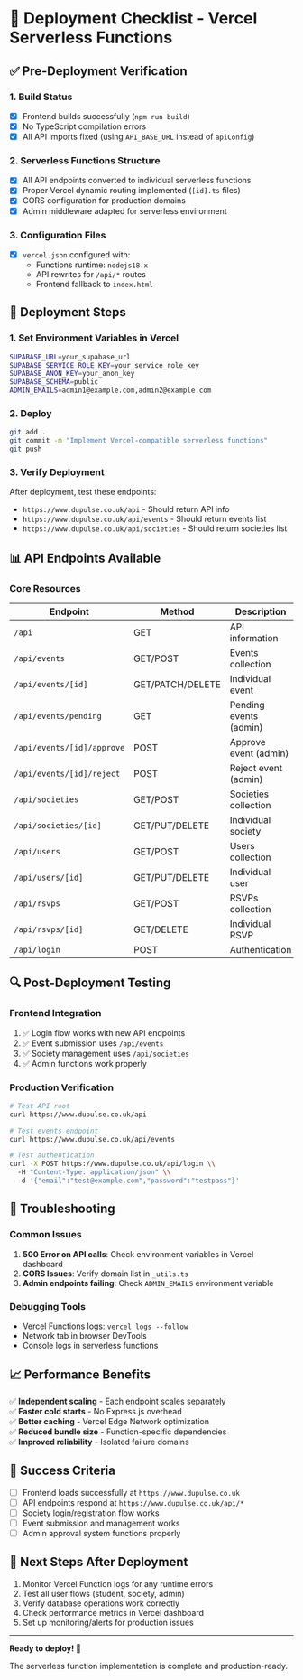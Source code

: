 # 🚀 Deployment Checklist - Vercel Serverless Functions

## ✅ Pre-Deployment Verification

### 1. Build Status
- [x] Frontend builds successfully (`npm run build`)
- [x] No TypeScript compilation errors
- [x] All API imports fixed (using `API_BASE_URL` instead of `apiConfig`)

### 2. Serverless Functions Structure
- [x] All API endpoints converted to individual serverless functions
- [x] Proper Vercel dynamic routing implemented (`[id].ts` files)
- [x] CORS configuration for production domains
- [x] Admin middleware adapted for serverless environment

### 3. Configuration Files
- [x] `vercel.json` configured with:
  - Functions runtime: `nodejs18.x`
  - API rewrites for `/api/*` routes
  - Frontend fallback to `index.html`

## 🔧 Deployment Steps

### 1. Set Environment Variables in Vercel
```bash
SUPABASE_URL=your_supabase_url
SUPABASE_SERVICE_ROLE_KEY=your_service_role_key
SUPABASE_ANON_KEY=your_anon_key
SUPABASE_SCHEMA=public
ADMIN_EMAILS=admin1@example.com,admin2@example.com
```

### 2. Deploy
```bash
git add .
git commit -m "Implement Vercel-compatible serverless functions"
git push
```

### 3. Verify Deployment
After deployment, test these endpoints:
- `https://www.dupulse.co.uk/api` - Should return API info
- `https://www.dupulse.co.uk/api/events` - Should return events list
- `https://www.dupulse.co.uk/api/societies` - Should return societies list

## 📊 API Endpoints Available

### Core Resources
| Endpoint | Method | Description |
|----------|---------|-------------|
| `/api` | GET | API information |
| `/api/events` | GET/POST | Events collection |
| `/api/events/[id]` | GET/PATCH/DELETE | Individual event |
| `/api/events/pending` | GET | Pending events (admin) |
| `/api/events/[id]/approve` | POST | Approve event (admin) |
| `/api/events/[id]/reject` | POST | Reject event (admin) |
| `/api/societies` | GET/POST | Societies collection |
| `/api/societies/[id]` | GET/PUT/DELETE | Individual society |
| `/api/users` | GET/POST | Users collection |
| `/api/users/[id]` | GET/PUT/DELETE | Individual user |
| `/api/rsvps` | GET/POST | RSVPs collection |
| `/api/rsvps/[id]` | GET/DELETE | Individual RSVP |
| `/api/login` | POST | Authentication |

## 🔍 Post-Deployment Testing

### Frontend Integration
1. ✅ Login flow works with new API endpoints
2. ✅ Event submission uses `/api/events`
3. ✅ Society management uses `/api/societies`
4. ✅ Admin functions work properly

### Production Verification
```bash
# Test API root
curl https://www.dupulse.co.uk/api

# Test events endpoint
curl https://www.dupulse.co.uk/api/events

# Test authentication
curl -X POST https://www.dupulse.co.uk/api/login \\
  -H "Content-Type: application/json" \\
  -d '{"email":"test@example.com","password":"testpass"}'
```

## 🚨 Troubleshooting

### Common Issues
1. **500 Error on API calls**: Check environment variables in Vercel dashboard
2. **CORS Issues**: Verify domain list in `_utils.ts`
3. **Admin endpoints failing**: Check `ADMIN_EMAILS` environment variable

### Debugging Tools
- Vercel Functions logs: `vercel logs --follow`
- Network tab in browser DevTools
- Console logs in serverless functions

## 📈 Performance Benefits

✅ **Independent scaling** - Each endpoint scales separately  
✅ **Faster cold starts** - No Express.js overhead  
✅ **Better caching** - Vercel Edge Network optimization  
✅ **Reduced bundle size** - Function-specific dependencies  
✅ **Improved reliability** - Isolated failure domains

## 🎯 Success Criteria

- [ ] Frontend loads successfully at `https://www.dupulse.co.uk`
- [ ] API endpoints respond at `https://www.dupulse.co.uk/api/*`
- [ ] Society login/registration flow works
- [ ] Event submission and management works
- [ ] Admin approval system functions properly

## 🔄 Next Steps After Deployment

1. Monitor Vercel Function logs for any runtime errors
2. Test all user flows (student, society, admin)
3. Verify database operations work correctly
4. Check performance metrics in Vercel dashboard
5. Set up monitoring/alerts for production issues

---

**Ready to deploy! 🚀**

The serverless function implementation is complete and production-ready.
